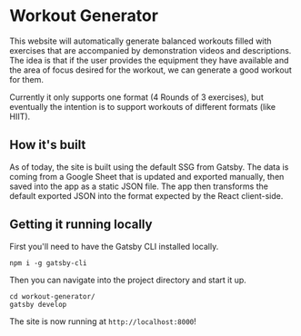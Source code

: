 # Workout Generator

This website will automatically generate balanced workouts filled with exercises that are accompanied by demonstration videos and descriptions.
The idea is that if the user provides the equipment they have available and the area of focus desired for the workout, we can generate a good workout for them.

Currently it only supports one format (4 Rounds of 3 exercises), but eventually the intention is to support workouts of different formats (like HIIT).

## How it's built

As of today, the site is built using the default SSG from Gatsby.
The data is coming from a Google Sheet that is updated and exported manually, then saved into the app as a static JSON file. The app then transforms the default exported JSON into the format expected by the React client-side.

## Getting it running locally

First you'll need to have the Gatsby CLI installed locally.

```shell
npm i -g gatsby-cli
```

Then you can navigate into the project directory and start it up.

```shell
cd workout-generator/
gatsby develop
```

The site is now running at `http://localhost:8000`!
